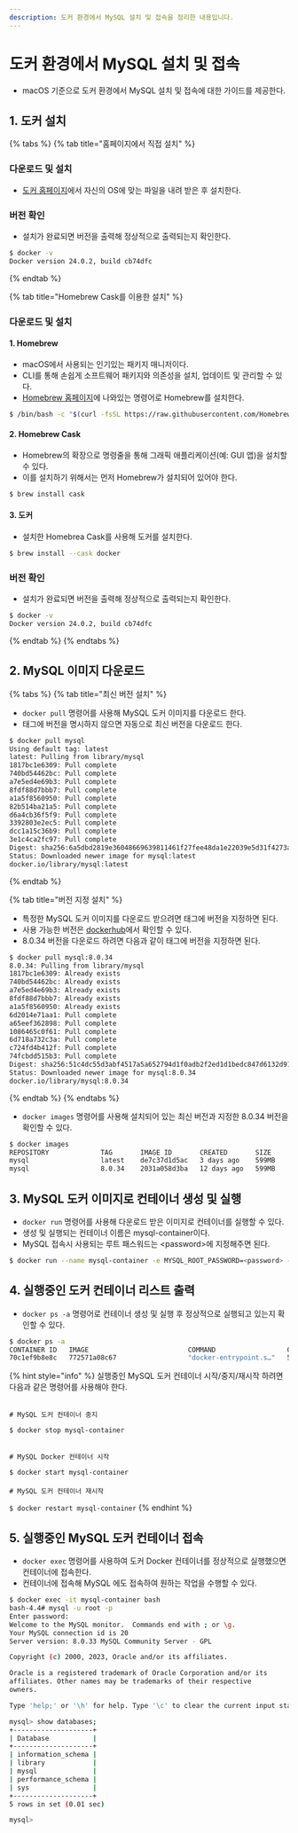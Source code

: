 ```yaml
---
description: 도커 환경에서 MySQL 설치 및 접속을 정리한 내용입니다.
---
```


# 도커 환경에서 MySQL 설치 및 접속

* macOS 기준으로 도커 환경에서 MySQL 설치 및 접속에 대한 가이드를 제공한다.

## 1. 도커 설치

{% tabs %}
{% tab title="홈페이지에서 직접 설치" %}
### 다운로드 및 설치

* [도커 홈페이지](https://www.docker.com/products/docker-desktop/)에서 자신의 OS에 맞는 파일을 내려 받은 후 설치한다.

### 버전 확인

* 설치가 완료되면 버전을 출력해 정상적으로 출력되는지 확인한다.

```bash
$ docker -v 
Docker version 24.0.2, build cb74dfc
```
{% endtab %}

{% tab title="Homebrew Cask를 이용한 설치" %}
### 다운로드 및 설치

#### 1. Homebrew

* macOS에서 사용되는 인기있는 패키지 매니저이다.
* CLI를 통해 손쉽게 소프트웨어 패키지와 의존성을 설치, 업데이트 및 관리할 수 있다.
* [Homebrew 홈페이지](https://brew.sh/index\_ko)에 나와있는 명령어로 Homebrew를 설치한다.

```bash
$ /bin/bash -c "$(curl -fsSL https://raw.githubusercontent.com/Homebrew/install/HEAD/install.sh)"
```

#### 2. Homebrew Cask

* Homebrew의 확장으로 명령줄을 통해 그래픽 애플리케이션(예: GUI 앱)을 설치할 수 있다.
* 이를 설치하기 위해서는 먼저 Homebrew가 설치되어 있어야 한다.

```bash
$ brew install cask
```

#### 3. 도커

* 설치한 Homebrea Cask를 사용해 도커를 설치한다.

```bash
$ brew install --cask docker
```

### 버전 확인

* 설치가 완료되면 버전을 출력해 정상적으로 출력되는지 확인한다.

```bash
$ docker -v 
Docker version 24.0.2, build cb74dfc
```
{% endtab %}
{% endtabs %}

## 2. MySQL 이미지 다운로드

{% tabs %}
{% tab title="최신 버전 설치" %}
* `docker pull` 명령어를 사용해 MySQL 도커 이미지를 다운로드 한다.
* 태그에 버전을 명시하지 않으면 자동으로 최신 버전을 다운로드 한다.

```bash
$ docker pull mysql
Using default tag: latest
latest: Pulling from library/mysql
1817bc1e6309: Pull complete 
740bd54462bc: Pull complete 
a7e5ed4e69b3: Pull complete 
8fdf88d7bbb7: Pull complete 
a1a5f8560950: Pull complete 
82b514ba21a5: Pull complete 
d6a4cb36f5f9: Pull complete 
3392803e2ec5: Pull complete 
dcc1a15c36b9: Pull complete 
3e1c4ca2fc97: Pull complete 
Digest: sha256:6a5dbd2819e36048669639811461f27fee48da1e22039e5d31f4273a20d542f6
Status: Downloaded newer image for mysql:latest
docker.io/library/mysql:latest
```
{% endtab %}

{% tab title="버전 지정 설치" %}
* 특정한 MySQL 도커 이미지를 다운로드 받으려면 태그에 버전을 지정하면 된다.
* 사용 가능한 버전은 [dockerhub](https://hub.docker.com/\_/mysql/?tab=tags)에서 확인할 수 있다.
* 8.0.34 버전을 다운로드 하려면 다음과 같이 태그에 버전을 지정하면 된다.

```bash
$ docker pull mysql:8.0.34
8.0.34: Pulling from library/mysql
1817bc1e6309: Already exists 
740bd54462bc: Already exists 
a7e5ed4e69b3: Already exists 
8fdf88d7bbb7: Already exists 
a1a5f8560950: Already exists 
6d2014e71aa1: Pull complete 
a65eef362898: Pull complete 
1086465c0f61: Pull complete 
6d718a732c3a: Pull complete 
c724fd4b412f: Pull complete 
74fcbdd515b3: Pull complete 
Digest: sha256:51c4dc55d3abf4517a5a652794d1f0adb2f2ed1d1bedc847d6132d91cdb2ebbf
Status: Downloaded newer image for mysql:8.0.34
docker.io/library/mysql:8.0.34
```
{% endtab %}
{% endtabs %}

* `docker images` 명령어를 사용해 설치되어 있는 최신 버전과 지정한 8.0.34 버전을 확인할 수 있다.

```bash
$ docker images
REPOSITORY             TAG       IMAGE ID       CREATED       SIZE
mysql                  latest    de7c37d1d5ac   3 days ago    599MB
mysql                  8.0.34    2031a058d3ba   12 days ago   599MB
```

## 3. MySQL 도커 이미지로 컨테이너 생성 및 실행

* `docker run` 명령어를 사용해 다운로드 받은 이미지로 컨테이너를 실행할 수 있다.
* 생성 및 실행되는 컨테이너 이름은 mysql-container이다.
* MySQL 접속시 사용되는 루트 패스워드는 \<password>에 지정해주면 된다.

```bash
$ docker run --name mysql-container -e MYSQL_ROOT_PASSWORD=<password> -d -p 3306:3306 mysql:latest
```

## 4. 실행중인 도커 컨테이너 리스트 출력

* `docker ps -a` 명령어로 컨테이너 생성 및 실행 후 정상적으로 실행되고 있는지 확인할 수 있다.

```bash
$ docker ps -a
CONTAINER ID   IMAGE                         COMMAND                  CREATED          STATUS          PORTS                               NAMES
70c1ef9b8e8c   772571a08c67                  "docker-entrypoint.s…"   56 minutes ago   Up 50 minutes   0.0.0.0:3306->3306/tcp, 33060/tcp   mysql-container

```

{% hint style="info" %}
실행중인 MySQL 도커 컨테이너 시작/중지/재시작 하려면 다음과 같은 명령어를 사용해야 한다.

\
`# MySQL 도커 컨테이너 중지`

`$ docker stop mysql-container`

\
`# MySQL Docker 컨테이너 시작`

`$ docker start mysql-container`\
\
`# MySQL 도커 컨테이너 재시작`

`$ docker restart mysql-container`
{% endhint %}

## 5. 실행중인 MySQL 도커 컨테이너 접속

* `docker exec` 명령어를 사용하여 도커 Docker 컨테이너를 정상적으로 실행했으면 컨테이너에 접속한다.
* 컨테이너에 접속해 MySQL 에도 접속하여 원하는 작업을 수행할 수 있다.

```bash
$ docker exec -it mysql-container bash
bash-4.4# mysql -u root -p
Enter password: 
Welcome to the MySQL monitor.  Commands end with ; or \g.
Your MySQL connection id is 20
Server version: 8.0.33 MySQL Community Server - GPL

Copyright (c) 2000, 2023, Oracle and/or its affiliates.

Oracle is a registered trademark of Oracle Corporation and/or its
affiliates. Other names may be trademarks of their respective
owners.

Type 'help;' or '\h' for help. Type '\c' to clear the current input statement.

mysql> show databases;
+--------------------+
| Database           |
+--------------------+
| information_schema |
| library            |
| mysql              |
| performance_schema |
| sys                |
+--------------------+
5 rows in set (0.01 sec)

mysql> 
```
